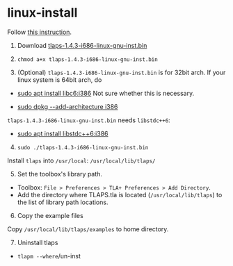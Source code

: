 # linux-install

Follow [this instruction](https://tla.msr-inria.inria.fr/tlaps/content/Download/Binaries/Linux.html).

1. Download [tlaps-1.4.3-i686-linux-gnu-inst.bin](https://tla.msr-inria.inria.fr/tlaps/content/Download/Binaries/Linux.html)

2. `chmod a+x tlaps-1.4.3-i686-linux-gnu-inst.bin`

3. (Optional)
`tlaps-1.4.3-i686-linux-gnu-inst.bin` is for 32bit arch.
If your linux system is 64bit arch, do

- [sudo apt install libc6:i386](https://unix.stackexchange.com/questions/282422/cannot-run-32-bit-executable-on-64-bit-system-with-multi-arch-support)
Not sure whether this is necessary.

- [sudo dpkg --add-architecture i386](https://unix.stackexchange.com/questions/12956/how-do-i-run-32-bit-programs-on-a-64-bit-debian-ubuntu/47003#47003)

`tlaps-1.4.3-i686-linux-gnu-inst.bin` needs `libstdc++6`:
- [sudo apt install libstdc++6:i386](https://unix.stackexchange.com/questions/12956/how-do-i-run-32-bit-programs-on-a-64-bit-debian-ubuntu/47003#47003)

4. `sudo ./tlaps-1.4.3-i686-linux-gnu-inst.bin`

Install `tlaps` into `/usr/local`: `/usr/local/lib/tlaps/`

5. Set the toolbox's library path.

- Toolbox: `File > Preferences > TLA+ Preferences > Add Directory`.
- Add the directory where TLAPS.tla is located (`/usr/local/lib/tlaps`) to the list of library path locations.

6. Copy the example files

Copy `/usr/local/lib/tlaps/examples` to home directory.

7. Uninstall tlaps

- `tlapm --where`/un-inst
